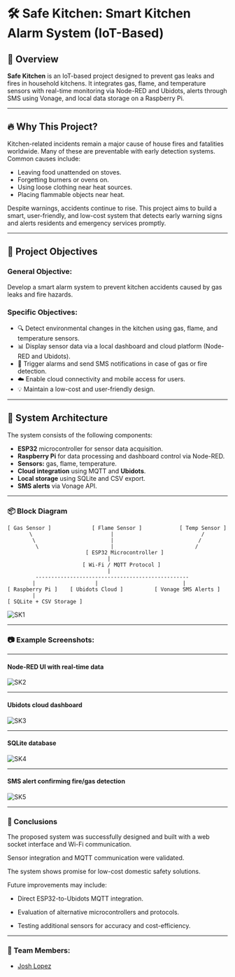 # 🛠️ Safe Kitchen: Smart Kitchen Alarm System (IoT-Based)


## 📘 Overview

**Safe Kitchen** is an IoT-based project designed to prevent gas leaks and fires in household kitchens. It integrates gas, flame, and temperature sensors with real-time monitoring via Node-RED and Ubidots, alerts through SMS using Vonage, and local data storage on a Raspberry Pi.

---

## 🔥 Why This Project?

Kitchen-related incidents remain a major cause of house fires and fatalities worldwide. Many of these are preventable with early detection systems. Common causes include:

- Leaving food unattended on stoves.
- Forgetting burners or ovens on.
- Using loose clothing near heat sources.
- Placing flammable objects near heat.

Despite warnings, accidents continue to rise. This project aims to build a smart, user-friendly, and low-cost system that detects early warning signs and alerts residents and emergency services promptly.

---

## 🎯 Project Objectives

### General Objective:
Develop a smart alarm system to prevent kitchen accidents caused by gas leaks and fire hazards.

### Specific Objectives:

- 🔍 Detect environmental changes in the kitchen using gas, flame, and temperature sensors.
- 📊 Display sensor data via a local dashboard and cloud platform (Node-RED and Ubidots).
- 🚨 Trigger alarms and send SMS notifications in case of gas or fire detection.
- ☁️ Enable cloud connectivity and mobile access for users.
- 💡 Maintain a low-cost and user-friendly design.

---

## 🧩 System Architecture

The system consists of the following components:

- **ESP32** microcontroller for sensor data acquisition.
- **Raspberry Pi** for data processing and dashboard control via Node-RED.
- **Sensors:** gas, flame, temperature.
- **Cloud integration** using MQTT and **Ubidots**.
- **Local storage** using SQLite and CSV export.
- **SMS alerts** via Vonage API.
---

### 📦 Block Diagram

```text
[ Gas Sensor ]             [ Flame Sensor ]            [ Temp Sensor ]
       \                         |                            /
        \                        |                           /
         \                       |                          /
                         [ ESP32 Microcontroller ]
                                |
                        [ Wi-Fi / MQTT Protocol ]
                                |
         -------------------------------------------------
        |                   |                           |
[ Raspberry Pi ]    [ Ubidots Cloud ]          [ Vonage SMS Alerts ]
        |
[ SQLite + CSV Storage ]

```

![SK1](https://github.com/user-attachments/assets/15efedb4-6e4b-4c93-b92e-ee0a96d04ccf)

---

### 📷 Example Screenshots:

---

#### Node-RED UI with real-time data

![SK2](https://github.com/user-attachments/assets/1940c17c-8d26-434f-980e-75451d6371e3)

---

#### Ubidots cloud dashboard

![SK3](https://github.com/user-attachments/assets/30daa72c-97f6-439b-aa7a-19948a8b457b)

---

#### SQLite database

![SK4](https://github.com/user-attachments/assets/5f142926-f4b1-4358-80db-091ec4d56b94)

---

#### SMS alert confirming fire/gas detection

![SK5](https://github.com/user-attachments/assets/46b0ff95-5749-4fda-831e-5ad2e34d9773)

---

### 🧠 Conclusions

The proposed system was successfully designed and built with a web socket interface and Wi-Fi communication.

Sensor integration and MQTT communication were validated.

The system shows promise for low-cost domestic safety solutions.

Future improvements may include:

- Direct ESP32-to-Ubidots MQTT integration.

- Evaluation of alternative microcontrollers and protocols.

- Testing additional sensors for accuracy and cost-efficiency.
  
---
### 👥 Team Members:

- [Josh Lopez](https://github.com/joshmessi10)
